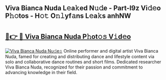 ## Viva Bianca Nuda L𝚎a𝚔ed N𝚞𝚍e - Part-l9z Vi𝚍𝚎o P𝚑𝚘tos - H𝚘𝚝 O𝚗𝚕yf𝚊ns L𝚎a𝚔s anhNW

# <h2><a href="http://kf5bbvo.oniu.top/?m=Viva+Bianca+Nuda">🔗👉 🔴 Viva Bianca Nuda P𝚑ot𝚘𝚜 V𝚒d𝚎o</a></h2>

[![Viva Bianca Nuda Nu𝚍e𝚜](https://i.imgur.com/0qMVB7G.gif)](http://kf5bbvo.oniu.top/?m=Viva+Bianca+Nuda)
Online performer and digital artist Viva Bianca Nuda, famed for creating and distributing dance and lifestyle content via solo and collaborative dance routines and short films. Dedicated researcher Viva Bianca Nuda, recognized for their passion and commitment to advancing knowledge in their field.  
